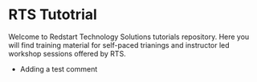 # RTS Tutotrial

Welcome to Redstart Technology Solutions tutorials repository. Here you will find training material for self-paced trianings and instructor led workshop sessions offered by RTS.

- Adding a test comment

